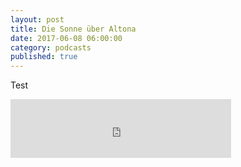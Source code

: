 ```yaml
---
layout: post  
title: Die Sonne über Altona  
date: 2017-06-08 06:00:00  
category: podcasts  
published: true  
---
```



Test


<iframe frameborder='0' height='94px' scrolling='no' seamless src='https://simplecast.com/e/70699?style=medium-dark' width='70%' float='center'></iframe>

